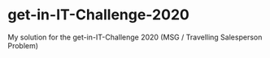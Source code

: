 # get-in-IT-Challenge-2020
My solution for the get-in-IT-Challenge 2020 (MSG / Travelling Salesperson Problem)

